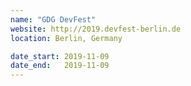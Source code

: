 ```yaml
---
name: "GDG DevFest"
website: http://2019.devfest-berlin.de
location: Berlin, Germany

date_start: 2019-11-09
date_end:   2019-11-09
---
```

